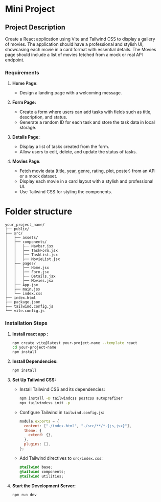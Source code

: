# Mini Project

## Project Description

Create a React application using Vite and Tailwind CSS to display a gallery of movies. The application should have a professional and stylish UI, showcasing each movie in a card format with essential details. The Movies page should include a list of movies fetched from a mock or real API endpoint.

### Requirements

1. **Home Page:**

   - Design a landing page with a welcoming message.

2. **Form Page:**

   - Create a form where users can add tasks with fields such as title, description, and status.
   - Generate a random ID for each task and store the task data in local storage.

3. **Details Page:**

   - Display a list of tasks created from the form.
   - Allow users to edit, delete, and update the status of tasks.

4. **Movies Page:**
   - Fetch movie data (title, year, genre, rating, plot, poster) from an API or a mock dataset.
   - Display each movie in a card layout with a stylish and professional UI.
   - Use Tailwind CSS for styling the components.

# Folder structure

```
your_project_name/
├── public/
├── src/
│   ├── assets/
│   ├── components/
│   │   ├── Navbar.jsx
│   │   ├── TaskForm.jsx
│   │   ├── TaskList.jsx
│   │   ├── MovieList.jsx
│   ├── pages/
│   │   ├── Home.jsx
│   │   ├── Form.jsx
│   │   ├── Details.jsx
│   │   ├── Movies.jsx
│   ├── App.jsx
│   ├── main.jsx
│   └── index.css
├── index.html
├── package.json
├── tailwind.config.js
└── vite.config.js
```

### Installation Steps

1. **Install react app :**

   ```bash
   npm create vite@latest your-project-name --template react
   cd your-project-name
   npm install

   ```

2. **Install Dependencies:**

   ```bash
   npm install
   ```

3. **Set Up Tailwind CSS:**

   - Install Tailwind CSS and its dependencies:

     ```bash
     npm install -D tailwindcss postcss autoprefixer
     npx tailwindcss init -p
     ```

   - Configure Tailwind in `tailwind.config.js`:

     ```javascript
     module.exports = {
       content: ["./index.html", "./src/**/*.{js,jsx}"],
       theme: {
         extend: {},
       },
       plugins: [],
     };
     ```

   - Add Tailwind directives to `src/index.css`:

     ```css
     @tailwind base;
     @tailwind components;
     @tailwind utilities;
     ```

4. **Start the Development Server:**

   ```bash
   npm run dev
   ```

